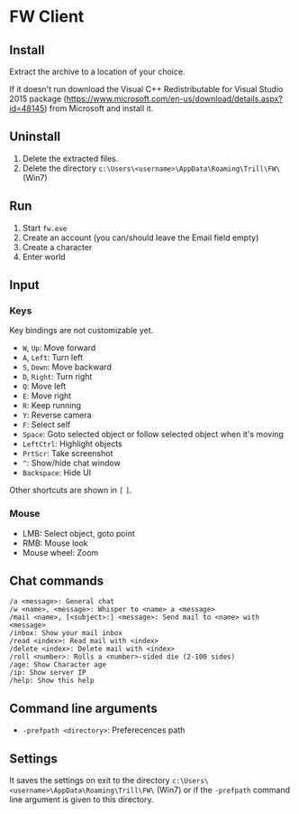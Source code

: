 # FW Client

## Install

Extract the archive to a location of your choice.

If it doesn't run download the Visual C++ Redistributable for Visual Studio 2015
package (https://www.microsoft.com/en-us/download/details.aspx?id=48145) from 
Microsoft and install it.

## Uninstall

1. Delete the extracted files.
2. Delete the directory `c:\Users\<username>\AppData\Roaming\Trill\FW\` (Win7)

## Run

1. Start `fw.exe`
2. Create an account (you can/should leave the Email field empty)
3. Create a character
4. Enter world

## Input

### Keys

Key bindings are not customizable yet.

* `W`, `Up`: Move forward
* `A`, `Left`: Turn left
* `S`, `Down`: Move backward
* `D`, `Right`: Turn right
* `Q`: Move left
* `E`: Move right
* `R`: Keep running
* `Y`: Reverse camera
* `F`: Select self
* `Space`: Goto selected object or follow selected object when it's moving
* `LeftCtrl`: Highlight objects
* `PrtScr`: Take screenshot
* `^`: Show/hide chat window
* `Backspace`: Hide UI

Other shortcuts are shown in `[` `]`.

### Mouse

* LMB: Select object, goto point
* RMB: Mouse look
* Mouse wheel: Zoom

## Chat commands

~~~
/a <message>: General chat
/w <name>, <message>: Whisper to <name> a <message>
/mail <name>, [<subject>:] <message>: Send mail to <name> with <message>
/inbox: Show your mail inbox
/read <index>: Read mail with <index>
/delete <index>: Delete mail with <index>
/roll <number>: Rolls a <number>-sided die (2-100 sides)
/age: Show Character age
/ip: Show server IP
/help: Show this help
~~~

## Command line arguments

* `-prefpath <directory>`: Preferecences path

## Settings

It saves the settings on exit to the directory `c:\Users\<username>\AppData\Roaming\Trill\FW\` (Win7)
or if the `-prefpath` command line argument is given to this directory.
